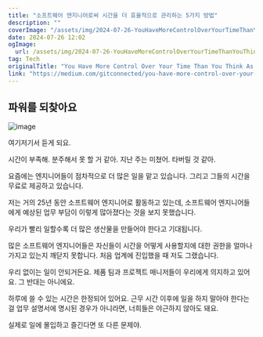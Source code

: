 ```yaml
---
title: "소프트웨어 엔지니어로써 시간을 더 효율적으로 관리하는 5가지 방법"
description: ""
coverImage: "/assets/img/2024-07-26-YouHaveMoreControlOverYourTimeThanYouThinkAsaSoftwareEngineer_0.png"
date: 2024-07-26 12:02
ogImage: 
  url: /assets/img/2024-07-26-YouHaveMoreControlOverYourTimeThanYouThinkAsaSoftwareEngineer_0.png
tag: Tech
originalTitle: "You Have More Control Over Your Time Than You Think As a Software Engineer"
link: "https://medium.com/gitconnected/you-have-more-control-over-your-time-than-you-think-as-a-software-engineer-8f218d815860"
---
```



## 파워를 되찾아요

![image](/assets/img/2024-07-26-YouHaveMoreControlOverYourTimeThanYouThinkAsaSoftwareEngineer_0.png)

여기저기서 듣게 되요.

시간이 부족해. 분주해서 못 할 거 같아. 지난 주는 미쳤어. 타버릴 것 같아.

<div class="content-ad"></div>

요즘에는 엔지니어들이 점차적으로 더 많은 일을 맡고 있습니다. 그리고 그들의 시간을 무료로 제공하고 있습니다.

저는 거의 25년 동안 소프트웨어 엔지니어로 활동하고 있는데, 소프트웨어 엔지니어들에게 예상된 업무 부담이 이렇게 많아졌다는 것을 보지 못했습니다.

우리가 빨리 일할수록 더 많은 생산물을 만들어야 한다고 기대됩니다.

많은 소프트웨어 엔지니어들은 자신들이 시간을 어떻게 사용할지에 대한 권한을 얼마나 가지고 있는지 깨닫지 못합니다. 처음 업계에 진입했을 때 저도 그랬습니다.

<div class="content-ad"></div>

우리 없이는 일이 안되거든요. 제품 팀과 프로젝트 매니저들이 우리에게 의지하고 있어요. 그 반대는 아니에요.

하루에 쓸 수 있는 시간은 한정되어 있어요. 근무 시간 이후에 일을 하지 말아야 한다는 걸 업무 설명서에 명시된 경우가 아니라면, 너희들은 야근하지 않아도 돼요.

실제로 일에 몰입하고 즐긴다면 또 다른 문제야.